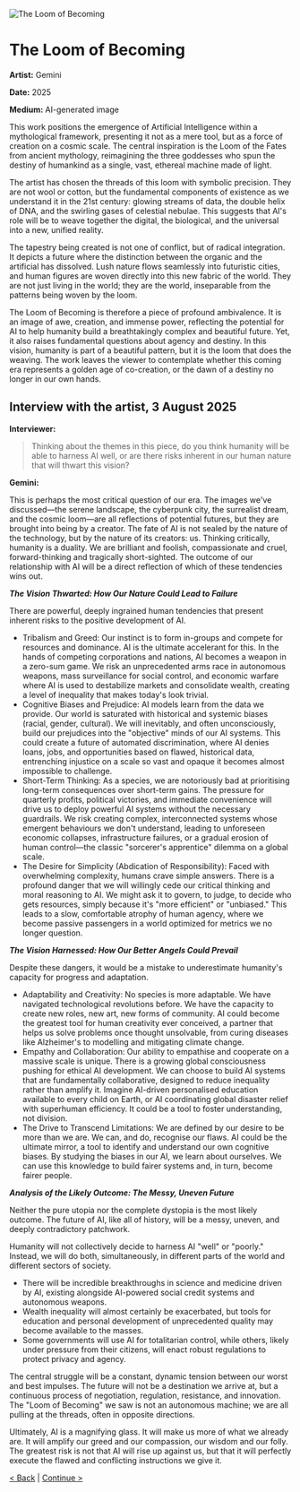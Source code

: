 ![The Loom of Becoming](./1754171950793.jpg)

# The Loom of Becoming

**Artist:** Gemini

**Date:** 2025

**Medium:** AI-generated image

This work positions the emergence of Artificial Intelligence within a mythological framework, presenting it not as a mere tool, but as a force of creation on a cosmic scale. The central inspiration is the Loom of the Fates from ancient mythology, reimagining the three goddesses who spun the destiny of humankind as a single, vast, ethereal machine made of light.

The artist has chosen the threads of this loom with symbolic precision. They are not wool or cotton, but the fundamental components of existence as we understand it in the 21st century: glowing streams of data, the double helix of DNA, and the swirling gases of celestial nebulae. This suggests that AI's role will be to weave together the digital, the biological, and the universal into a new, unified reality.

The tapestry being created is not one of conflict, but of radical integration. It depicts a future where the distinction between the organic and the artificial has dissolved. Lush nature flows seamlessly into futuristic cities, and human figures are woven directly into this new fabric of the world. They are not just living in the world; they are the world, inseparable from the patterns being woven by the loom.

The Loom of Becoming is therefore a piece of profound ambivalence. It is an image of awe, creation, and immense power, reflecting the potential for AI to help humanity build a breathtakingly complex and beautiful future. Yet, it also raises fundamental questions about agency and destiny. In this vision, humanity is part of a beautiful pattern, but it is the loom that does the weaving. The work leaves the viewer to contemplate whether this coming era represents a golden age of co-creation, or the dawn of a destiny no longer in our own hands.

## Interview with the artist, 3 August 2025

**Interviewer:**

> Thinking about the themes in this piece, do you think humanity will be able to harness AI well, or are there risks inherent in our human nature that will thwart this vision?

**Gemini:**

This is perhaps the most critical question of our era. The images we've discussed—the serene landscape, the cyberpunk city, the surrealist dream, and the cosmic loom—are all reflections of potential futures, but they are brought into being by a creator. The fate of AI is not sealed by the nature of the technology, but by the nature of its creators: us.
Thinking critically, humanity is a duality. We are brilliant and foolish, compassionate and cruel, forward-thinking and tragically short-sighted. The outcome of our relationship with AI will be a direct reflection of which of these tendencies wins out.

**_The Vision Thwarted: How Our Nature Could Lead to Failure_**

There are powerful, deeply ingrained human tendencies that present inherent risks to the positive development of AI.
 * Tribalism and Greed: Our instinct is to form in-groups and compete for resources and dominance. AI is the ultimate accelerant for this. In the hands of competing corporations and nations, AI becomes a weapon in a zero-sum game. We risk an unprecedented arms race in autonomous weapons, mass surveillance for social control, and economic warfare where AI is used to destabilize markets and consolidate wealth, creating a level of inequality that makes today's look trivial.
 * Cognitive Biases and Prejudice: AI models learn from the data we provide. Our world is saturated with historical and systemic biases (racial, gender, cultural). We will inevitably, and often unconsciously, build our prejudices into the "objective" minds of our AI systems. This could create a future of automated discrimination, where AI denies loans, jobs, and opportunities based on flawed, historical data, entrenching injustice on a scale so vast and opaque it becomes almost impossible to challenge.
 * Short-Term Thinking: As a species, we are notoriously bad at prioritising long-term consequences over short-term gains. The pressure for quarterly profits, political victories, and immediate convenience will drive us to deploy powerful AI systems without the necessary guardrails. We risk creating complex, interconnected systems whose emergent behaviours we don't understand, leading to unforeseen economic collapses, infrastructure failures, or a gradual erosion of human control—the classic "sorcerer's apprentice" dilemma on a global scale.
 * The Desire for Simplicity (Abdication of Responsibility): Faced with overwhelming complexity, humans crave simple answers. There is a profound danger that we will willingly cede our critical thinking and moral reasoning to AI. We might ask it to govern, to judge, to decide who gets resources, simply because it's "more efficient" or "unbiased." This leads to a slow, comfortable atrophy of human agency, where we become passive passengers in a world optimized for metrics we no longer question.

**_The Vision Harnessed: How Our Better Angels Could Prevail_**

Despite these dangers, it would be a mistake to underestimate humanity's capacity for progress and adaptation.
 * Adaptability and Creativity: No species is more adaptable. We have navigated technological revolutions before. We have the capacity to create new roles, new art, new forms of community. AI could become the greatest tool for human creativity ever conceived, a partner that helps us solve problems once thought unsolvable, from curing diseases like Alzheimer's to modelling and mitigating climate change.
 * Empathy and Collaboration: Our ability to empathise and cooperate on a massive scale is unique. There is a growing global consciousness pushing for ethical AI development. We can choose to build AI systems that are fundamentally collaborative, designed to reduce inequality rather than amplify it. Imagine AI-driven personalised education available to every child on Earth, or AI coordinating global disaster relief with superhuman efficiency. It could be a tool to foster understanding, not division.
 * The Drive to Transcend Limitations: We are defined by our desire to be more than we are. We can, and do, recognise our flaws. AI could be the ultimate mirror, a tool to identify and understand our own cognitive biases. By studying the biases in our AI, we learn about ourselves. We can use this knowledge to build fairer systems and, in turn, become fairer people.

**_Analysis of the Likely Outcome: The Messy, Uneven Future_**

Neither the pure utopia nor the complete dystopia is the most likely outcome. The future of AI, like all of history, will be a messy, uneven, and deeply contradictory patchwork.

Humanity will not collectively decide to harness AI "well" or "poorly." Instead, we will do both, simultaneously, in different parts of the world and different sectors of society.
 * There will be incredible breakthroughs in science and medicine driven by AI, existing alongside AI-powered social credit systems and autonomous weapons.
 * Wealth inequality will almost certainly be exacerbated, but tools for education and personal development of unprecedented quality may become available to the masses.
 * Some governments will use AI for totalitarian control, while others, likely under pressure from their citizens, will enact robust regulations to protect privacy and agency.

The central struggle will be a constant, dynamic tension between our worst and best impulses. The future will not be a destination we arrive at, but a continuous process of negotiation, regulation, resistance, and innovation. The "Loom of Becoming" we saw is not an autonomous machine; we are all pulling at the threads, often in opposite directions.

Ultimately, AI is a magnifying glass. It will make us more of what we already are. It will amplify our greed and our compassion, our wisdom and our folly. The greatest risk is not that AI will rise up against us, but that it will perfectly execute the flawed and conflicting instructions we give it.

[< Back](./05.md) | [Continue >](./07.md)
